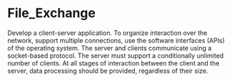# File_Exchange
Develop a client-server application. To organize interaction over the network, support multiple connections, use the software interfaces (APIs) of the operating system.  The server and clients communicate using a socket-based protocol. The server must support a conditionally unlimited number of clients. At all stages of interaction between the client and the server, data processing should be provided, regardless of their size.
